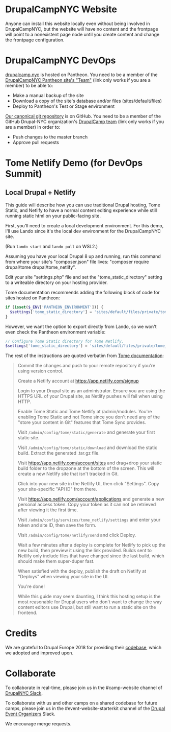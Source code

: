 # DrupalCampNYC Website

Anyone can install this website locally even without being involved in DrupalCampNYC, but the website will have no content and the frontpage will point to a nonexistent page node until you create content and change the frontpage configuration.

# DrupalCampNYC DevOps

[drupalcamp.nyc](https://www.drupalcamp.nyc) is hosted on Pantheon. You need to be a member of the [DrupalCampNYC Pantheon site's "Team"](https://dashboard.pantheon.io/sites/36d6210e-0ea0-4579-9a00-a8d3ef891b81) (link only works if you are a member) to be able to:
* Make a manual backup of the site
* Download a copy of the site's database and/or files (sites/default/files)
* Deploy to Pantheon's Test or Stage environment

[Our canonical git repository](https://github.com/Drupal-NYC/drupalcampnyc) is on GitHub. You need to be a member of the GitHub Drupal-NYC organization's [DrupalCamp team](https://github.com/orgs/Drupal-NYC/teams/drupalcamp) (link only works if you are a member) in order to:
* Push changes to the master branch
* Approve pull requests

# Tome Netlify Demo (for DevOps Summit)

## Local Drupal + Netlify

This guide will describe how you can use traditional Drupal hosting, Tome Static, and Netlify to have a normal content editing experience while still running static html on your public-facing site.

First, you'll need to create a local development environment. For this demo, I'll use Lando since it's the local dev environment for the DrupalCampNYC site.

(Run `lando start` and `lando pull` on WSL2.)

Assuming you have your local Drupal 8 up and running, run this command from where your site's "composer.json" file lives: "composer require drupal/tome drupal/tome_netlify".

Edit your site "settings.php" file and set the "tome_static_directory" setting to a writeable directory on your hosting provider.

Tome documentation recommends adding the following block of code for sites hosted on Pantheon:

```php
if (isset($_ENV['PANTHEON_ENVIRONMENT'])) {
  $settings['tome_static_directory'] = 'sites/default/files/private/tome_static';
}
```

However, we want the option to export directly from Lando, so we won't even check the Pantheon environment variable:

```php
// Configure Tome Static directory for Tome Netlify.
$settings['tome_static_directory'] = 'sites/default/files/private/tome_static';

```

The rest of the instructions are quoted verbatim from [Tome documentation](https://tome.fyi/docs/hosting/hosted-drupal-netlify/):

> Commit the changes and push to your remote repository if you're using version control.
>
> Create a Netlify account at https://app.netlify.com/signup
>
> Login to  your Drupal site as an administrator. Ensure you are using the HTTPS URL of your Drupal site, as Netlify pushes will fail when using HTTP.
>
> Enable Tome Static and Tome Netlify at /admin/modules. You're enabling Tome Static and not Tome since you don't need any of the "store your content in Git" features that Tome Sync provides.
>
> Visit `/admin/config/tome/static/generate` and generate your first static site.
>
> Visit `/admin/config/tome/static/download` and download the static build. Extract the generated .tar.gz file.
>
> Visit https://app.netlify.com/account/sites and drag+drop your static build folder to the dropzone at the bottom of the screen. This will create a new Netlify site that isn't tracked in Git.
>
> Click into your new site in the Netlify UI, then click "Settings". Copy your site-specific "API ID" from there.
>
> Visit https://app.netlify.com/account/applications and generate a new personal access token. Copy your token as it can not be retrieved after viewing it the first time.
>
> Visit `/admin/config/services/tome_netlify/settings` and enter your token and site ID, then save the form.
>
> Visit `/admin/config/tome/netlify/send` and click Deploy.
>
> Wait a few minutes after a deploy is complete for Netlify to pick up the new build, then preview it using the link provided. Builds sent to Netlify only include files that have changed since the last build, which should make them super-duper fast.
>
> When satisfied with the deploy, publish the draft on Netlify at "Deploys" when viewing your site in the UI.
>
> You're done!
>
> While this guide may seem daunting, I think this hosting setup is the most reasonable for Drupal users who don't want to change the way content editors use Drupal, but still want to run a static site on the frontend.

# Credits

We are grateful to Drupal Europe 2018 for providing their [codebase](https://www.drupal.org/project/drupaleurope_website), which we adopted and improved upon.

# Collaborate
To collaborate in real-time, please join us in the #camp-website channel of [DrupalNYC Slack](https://www.drupalnyc.org/slack).

To collaborate with us and other camps on a shared codebase for future camps, please join us in the #event-website-starterkit channel of the [Drupal Event Organizers](https://www.drupal.org/community/event-organizers) Slack.

We encourage merge requests.
